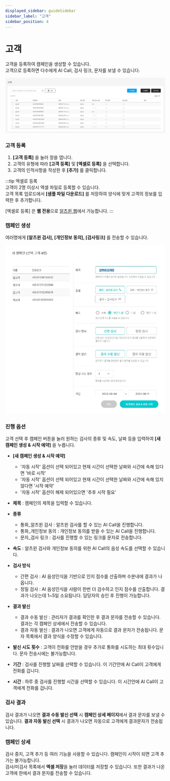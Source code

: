 ```yaml
---
displayed_sidebar: guideSidebar
sidebar_label: "고객"
sidebar_position: 4
---
```


# 고객

고객을 등록하여 캠페인을 생성할 수 있습니다.  
고객으로 등록하면 다수에게 AI Call, 검사 링크, 문자를 보낼 수 있습니다.  

<img
  src="/img/customer_1.jpg"
  alt="customer_1"
/>

### 고객 등록 

1. **[고객 등록]** 을 눌러 창을 엽니다.  
2. 고객의 유형에 따라 **[고객 등록]** 및 **[엑셀로 등록]** 을 선택합니다.
3. 고객의 인적사항을 작성한 후 **[추가]** 를 클릭합니다.  

:::tip 엑셀로 등록  
고객이 2명 이상시 엑셀 파일로 등록할 수 있습니다.  
고객 목록 업로드에서 **[샘플 파일 다운로드]** 를 저장하여 양식에 맞게 고객의 정보를 입력한 후 추가합니다.

[엑셀로 등록] 은 **웹 전용**으로 [알츠윈 웹](https://www.alzwin.com/)에서 가능합니다. 
:::

### 캠페인 생성  

여러명에게 **[알츠윈 검사], [개인정보 동의], [검사링크]** 를 전송할 수 있습니다.  

<img
  src="/img/customer_4.jpg"
  alt="customer_4"
/>

### 진행 옵션

고객 선택 후 캠페인 버튼을 눌러 원하는 검사의 종류 및 속도, 날짜 등을 입력하여 **[새 캠페인 생성 & 시작 예약]** 을 누릅니다.  
- **[새 캠페인 생성 & 시작 예약]**  
    - '자동 시작' 옵션이 선택 되어있고 현재 시간이 선택한 날짜와 시간에 속해 있다면 '바로 시작' 
    - '자동 시작' 옵션이 선택 되어있고 현재 시간이 선택한 날짜와 시간에 속해 있지 않다면 '시작 예약'
    - '자동 시작' 옵션이 해제 되어있으면 '추후 시작 필요'  
    

- **제목** : 캠페인의 제목을 입력할 수 있습니다.
  
- **종류**  
  - 통화_알츠윈 검사 : 알츠윈 검사를 할 수 있는 AI Call을 진행합니다.
  - 통화_개인정보 동의 : 개인정보 동의를 받을 수 있는 AI Call을 진행합니다.
  - 문자_검사 링크 : 검사를 진행할 수 있는 링크를 문자로 전송합니다.  
    
- **속도** : 알츠윈 검사와 개인정보 동의를 위한 AI Call의 음성 속도를 선택할 수 있습니다.
  
- **검사 방식**  
  - 간편 검사 : AI 음성인식을 기반으로 인지 점수를 산출하며 수분내에 결과가 나옵니다.
  - 정밀 검사 : AI 음성인식을 사람이 한번 더 검수하고 인지 점수를 산출합니다. 결과가 나오는데 1~5일 소요됩니다. 담당자의 승인 후 진행이 가능합니다. 

- **결과 발신**  
  - 결과 수동 발신 : 관리자가 결과를 확인한 후 결과 문자를 전송할 수 있습니다. 결과는 각 캠페인 상세에서 전송할 수 있습니다.
  - 결과 자동 발신 : 결과가 나오면 고객에게 자동으로 결과 문자가 전송됩니다. 문자 목록에서 결과 양식을 수정할 수 있습니다.
 
- **발신 시도 횟수** : 고객이 전화를 안받을 경우 추가로 통화를 시도하는 최대 횟수입니다. 문자 전송시에는 불가능합니다.  
    
- **기간** : 검사를 진행할 날짜를 선택할 수 있습니다. 이 기간안에 AI Call이 고객에게 전화를 겁니다.
- **시간** : 하루 중 검사를 진행할 시간을 선택할 수 있습니다. 이 시간안에 AI Call이 고객에게 전화를 겁니다.

### 검사 결과
검사 결과가 나오면 **결과 수동 발신 선택** 시  **캠페인 상세 페이지**에서 결과 문자를 보낼 수 있습니다. 
**결과 자동 발신 선택** 시 결과가 나오면 자동으로 고객에게 결과문자가 전송됩니다.  

### 캠페인 상세  

검사 중지, 고객 추가 등 여러 기능을 사용할 수 있습니다. 캠페인이 시작이 되면 고객 추가는 불가능합니다.  
검사/미검사 목록에서 **엑셀 저장**을 눌러 데이터를 저장할 수 있습니다. 또한 결과가 나온 고객에 한에서 결과 문자를 전송할 수 있습니다.  
